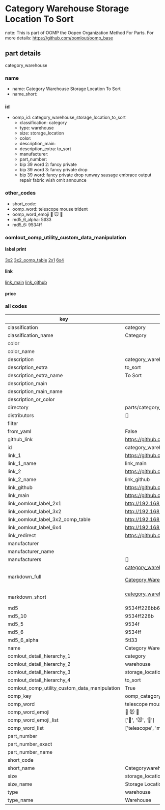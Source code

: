 # Category Warehouse Storage Location To Sort  

note: This is part of OOMP the Oopen Organization Method For Parts. For more details: https://github.com/oomlout/oomp_base

##  part details
  



category_warehouse



### name
* name: Category Warehouse Storage Location To Sort
* name_short: 
### id
* oomp_id: category_warehouse_storage_location_to_sort
  * classification: category
  * type: warehouse
  * size: storage_location
  * color: 
  * description_main: 
  * description_extra: to_sort
  * manufacturer: 
  * part_number: 
  * bip 39 word 2: fancy private
  * bip 39 word 3: fancy private drop
  * bip 39 word: fancy private drop runway sausage embrace output repair fabric wish omit announce

### other_codes
* short_code: 
* oomp_word: telescope mouse trident
* oomp_word_emoji :telescope: :mouse: :trident:
* md5_6_alpha: 5tl33
* md5_6: 9534ff






### oomlout_oomp_utility_custom_data_manipulation
#### label print
[3x2](http://192.168.1.245:1112/?label=oomp%205tl33)
[3x2_oomp_table](http://192.168.1.108:1112/?label=oomp%205tl33)
[2x1](http://192.168.1.242:1112/?label=oomp%205tl33)
[6x4](http://192.168.1.55:1112/?label=oomp%205tl33)    

#### link

[link_main](https://github.com/oomlout/oomlout_oomp_version_1_messy/tree/main/parts/category_warehouse_storage_location_to_sort) [link_github](https://github.com/oomlout/oomlout_oomp_version_1_messy/tree/main/parts/category_warehouse_storage_location_to_sort)                             

#### price







### all codes 
| key | value |  
| --- | --- |  
| classification | category |  
| classification_name | Category |  
| color |  |  
| color_name |  |  
| description | category_warehouse |  
| description_extra | to_sort |  
| description_extra_name | To Sort |  
| description_main |  |  
| description_main_name |  |  
| description_or_color |   |  
| directory | parts/category_warehouse_storage_location_to_sort |  
| distributors | [] |  
| filter |  |  
| from_yaml | False |  
| github_link | https://github.com/oomlout/oomlout_oomp_part_src/tree/main/parts/category_warehouse_storage_location_to_sort |  
| id | category_warehouse_storage_location_to_sort |  
| link_1 | https://github.com/oomlout/oomlout_oomp_version_1_messy/tree/main/parts/category_warehouse_storage_location_to_sort |  
| link_1_name | link_main |  
| link_2 | https://github.com/oomlout/oomlout_oomp_version_1_messy/tree/main/parts/category_warehouse_storage_location_to_sort |  
| link_2_name | link_github |  
| link_github | https://github.com/oomlout/oomlout_oomp_version_1_messy/tree/main/parts/category_warehouse_storage_location_to_sort |  
| link_main | https://github.com/oomlout/oomlout_oomp_version_1_messy/tree/main/parts/category_warehouse_storage_location_to_sort |  
| link_oomlout_label_2x1 | http://192.168.1.242:1112/?label=oomp%205tl33 |  
| link_oomlout_label_3x2 | http://192.168.1.245:1112/?label=oomp%205tl33 |  
| link_oomlout_label_3x2_oomp_table | http://192.168.1.108:1112/?label=oomp%205tl33 |  
| link_oomlout_label_6x4 | http://192.168.1.55:1112/?label=oomp%205tl33 |  
| link_redirect | https://github.com/oomlout/oomlout_oomp_version_1_messy/tree/main/parts/category_warehouse_storage_location_to_sort |  
| manufacturer |  |  
| manufacturer_name |  |  
| manufacturers | [] |  
| markdown_full | [category_warehouse_storage_location_to_sort](none)<br>[](none)<br>[Category Warehouse Storage Location To Sort](none)<br><br> |  
| markdown_short | [category_warehouse_storage_location_to_sort](none)<br><br> |  
| md5 | 9534ff228bb693ad225fdbd686eaca97 |  
| md5_10 | 9534ff228b |  
| md5_5 | 9534f |  
| md5_6 | 9534ff |  
| md5_6_alpha | 5tl33 |  
| name | Category Warehouse Storage Location To Sort |  
| oomlout_detail_hierarchy_1 | category |  
| oomlout_detail_hierarchy_2 | warehouse |  
| oomlout_detail_hierarchy_3 | storage_location |  
| oomlout_detail_hierarchy_4 | to_sort |  
| oomlout_oomp_utility_custom_data_manipulation | True |  
| oomp_key | oomp_category_warehouse_storage_location_to_sort |  
| oomp_word | telescope mouse trident |  
| oomp_word_emoji | :telescope: :mouse: :trident: |  
| oomp_word_emoji_list | [':telescope:', ':mouse:', ':trident:'] |  
| oomp_word_list | ['telescope', 'mouse', 'trident'] |  
| part_number |  |  
| part_number_exact |  |  
| part_number_name |  |  
| short_code |  |  
| short_name | Categorywarehouse |  
| size | storage_location |  
| size_name | Storage Location |  
| type | warehouse |  
| type_name | Warehouse |  
